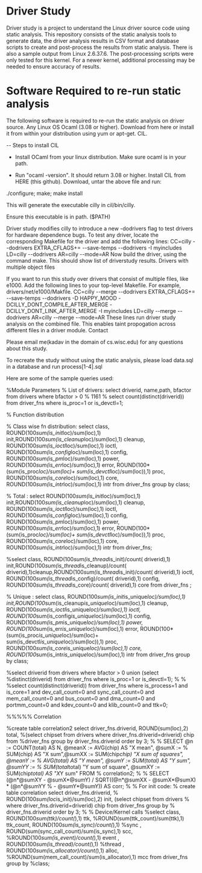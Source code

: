 Driver Study
=============

Driver study is a project to understand the Linux driver source code using static analysis. This repository consists of the static analysis tools to generate data, the driver analysis results in CSV format and database scripts to create and post-process the results from static analysis. There is also a sample output from Linux 2.6.37.6. The post-processing scripts were only tested for this kernel. For a newer kernel, additional processing may be needed to ensure accuracy of results.

Software Required to re-run static analysis
============================================
The following software is required to re-run the static analysis on driver source. Any Linux OS Ocaml (3.08 or higher). Download from here or install it from within your distribution using yum or apt-get. CIL. 

  -- Steps to install CIL

  - Install OCaml from your linux distribution. Make sure ocaml is in your path. 

  - Run "ocaml -version". It should return 3.08 or higher. Install CIL from HERE (this github). Download, untar the above file and run: 
  
  ./configure; make; make install 

  This will generate the executable cilly in cil/bin/cilly. 
  
  Ensure this executable is in path. ($PATH) 
  
  Driver study modifies cilly to introduce a new -dodrivers flag to test drivers for hardware dependence bugs. To test any driver, locate the corresponding Makefile for the driver and add the following lines: CC=cilly --dodrivers EXTRA_CFLAGS+= --save-temps --dodrivers -I myincludes LD=cilly --dodrivers AR=cilly --mode=AR Now build the driver, using the command make. This should show list of driverstudy results. Drivers with multiple object files

If you want to run this study over drivers that consist of multiple files, like e1000. Add the following lines to your top-level Makefile. For example, drivers/net/e1000/Makfile. CC=cilly --merge --dodrivers EXTRA_CFLAGS+= --save-temps --dodrivers -D HAPPY_MOOD -DCILLY_DONT_COMPILE_AFTER_MERGE -DCILLY_DONT_LINK_AFTER_MERGE -I myincludes LD=cilly --merge --dodrivers AR=cilly --merge --mode=AR These lines run driver study analysis on the combined file. This enables taint propogation across different files in a driver module. Contact

Please email me(kadav in the domain of cs.wisc.edu) for any questions about this study.


To recreate the study without using the static analysis, please load data.sql in a database and run process[1-4].sql

Here are some of the sample queries used:

%Module Parameters
% List of drivers: select driverid, name,path, bfactor from drivers where bfactor >  0
% 1161
% select count(distinct(driverid)) from driver_fns where is_proc=1 or is_devctl=1;


% Function distribution

% Class wise fn distribution:  select class,  ROUND(100*sum(is_init*loc)/sum(loc),1) init,ROUND(100*sum(is_cleanup*loc)/sum(loc),1) cleanup, ROUND(100*sum(is_ioctl*loc)/sum(loc),1) ioctl, ROUND(100*sum(is_config*loc)/sum(loc),1) config, ROUND(100*sum(is_pm*loc)/sum(loc),1) power, ROUND(100*sum(is_err*loc)/sum(loc),1) error, ROUND(100*(sum(is_proc*loc)/sum(loc)+ sum(is_devctl*loc)/sum(loc)),1) proc, ROUND(100*sum(is_core*loc)/sum(loc),1) core, ROUND(100*sum(is_intr*loc)/sum(loc),1) intr from driver_fns group by class;

% Total : select  ROUND(100*sum(is_init*loc)/sum(loc),1) init,ROUND(100*sum(is_cleanup*loc)/sum(loc),1) cleanup, ROUND(100*sum(is_ioctl*loc)/sum(loc),1) ioctl, ROUND(100*sum(is_config*loc)/sum(loc),1) config, ROUND(100*sum(is_pm*loc)/sum(loc),1) power, ROUND(100*sum(is_err*loc)/sum(loc),1) error, ROUND(100*(sum(is_proc*loc)/sum(loc)+ sum(is_devctl*loc)/sum(loc)),1) proc, ROUND(100*sum(is_core*loc)/sum(loc),1) core, ROUND(100*sum(is_intr*loc)/sum(loc),1) intr from driver_fns;

%select  class, ROUND(100*sum(is_thread*is_init)/count( driverid),1) init,ROUND(100*sum(is_thread*is_cleanup)/count( driverid),1)cleanup,ROUND(100*sum(is_thread*is_init)/count( driverid),1) ioctl, ROUND(100*sum(is_thread*is_config)/count( driverid),1) config,    ROUND(100*sum(is_thread*is_core)/count( driverid),1) core from driver_fns ;


% Unique :  select class,  ROUND(100*sum(is_init*is_unique*loc)/sum(loc),1) init,ROUND(100*sum(is_cleanup*is_unique*loc)/sum(loc),1) cleanup, ROUND(100*sum(is_ioctl*is_unique*loc)/sum(loc),1) ioctl, ROUND(100*sum(is_config*is_unique*loc)/sum(loc),1) config, ROUND(100*sum(is_pm*is_unique*loc)/sum(loc),1) power, ROUND(100*sum(is_err*is_unique*loc)/sum(loc),1) error, ROUND(100*(sum(is_proc*is_unique*loc)/sum(loc)+ sum(is_devctl*is_unique*loc)/sum(loc)),1) proc, ROUND(100*sum(is_core*is_unique*loc)/sum(loc),1) core, ROUND(100*sum(is_intr*is_unique*loc)/sum(loc),1) intr from driver_fns group by class;

%select driverid from drivers where bfactor > 0  union (select
%distinct(driverid) from driver_fns where is_proc=1 or is_devctl=1);
%
%
%select count(distinct(driverid)) from driver_fns where is_process=1  and is_core=1 and dev_call_count=0 and sync_call_count=0 and mem_call_count=0 and bus_count=0 and dma_count=0 and portmm_count=0 and kdev_count=0 and klib_count=0 and ttk=0;

%%%%% Correlation

%create table correlation2  select driver_fns.driverid,  ROUND(sum(loc),2) total,
%(select chipset from drivers where driver_fns.driverid=driverid) chip from
%driver_fns group by driver_fns.driverid order by 3;
%
% SELECT @n := COUNT(total) AS N, @meanX := AVG(chip) AS "X mean", @sumX :=
% SUM(chip) AS "X sum",@sumXX := SUM(chip*chip) "X sum of squares", @meanY :=
% AVG(total) AS "Y mean",  @sumY := SUM(total) AS "Y sum", @sumYY :=
% SUM(total*total) "Y sum of square", @sumXY := SUM(chip*total) AS "X*Y sum" FROM
% correlation2;
%
% SELECT (@n*@sumXY - @sumX*@sumY) / SQRT((@n*@sumXX - @sumX*@sumX) * (@n*@sumYY
% - @sumY*@sumY)) AS corr;
%
%  For init code:
%  create table correlation  select driver_fns.driverid,
%  ROUND(100*sum(loc*is_init)/sum(loc),2) init, (select chipset from drivers
%  where driver_fns.driverid=driverid) chip from driver_fns group by
%  driver_fns.driverid order by 3;
%
%  Device/Kernel calls
%select class,  ROUND(100*sum(ttk)/count(*),1) ttk,
%ROUND(sum(ttk_count)/sum(ttk),1) ttk_count, ROUND(100*sum(is_sync)/count(*),1)
%sync , ROUND(sum(sync_call_count)/sum(is_sync),1) scc,
%ROUND(100*sum(is_event)/count(*),1) event , ROUND(100*sum(is_thread)/count(*),1)
%thread , ROUND(100*sum(is_allocator)/count(*),1) alloc,
%ROUND(sum(mem_call_count)/sum(is_allocator),1) mcc from driver_fns group by
%class;












